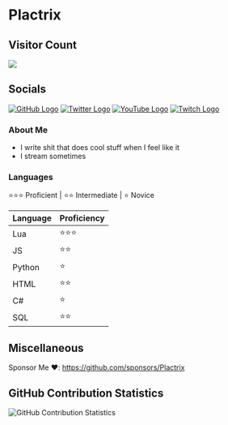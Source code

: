 # Plactrix

## Visitor Count
  <img src="https://profile-counter.glitch.me/Plactrix/count.svg" />

## Socials
[![GitHub Logo](https://icons.iconarchive.com/icons/limav/flat-gradient-social/64/Github-icon.png)](https://github.com/Plactrix)
[![Twitter Logo](https://icons.iconarchive.com/icons/limav/flat-gradient-social/64/Twitter-icon.png)](http://twitter.com/Plactrix)
[![YouTube Logo](https://icons.iconarchive.com/icons/marcus-roberto/google-play/64/YouTube-icon.png)](https://www.youtube.com/channel/UCV60VmjoBXw8PIFR7GS9NMQ?view_as=subscriber)
[![Twitch Logo](https://icons.iconarchive.com/icons/papirus-team/papirus-apps/512/gnome-twitch-icon.png)](https://twitch.tv/plactrix)

### About Me
- I write shit that does cool stuff when I feel like it
- I stream sometimes

### Languages
⭐⭐⭐ Proficient | ⭐⭐ Intermediate | ⭐ Novice

|Language|Proficiency|
|---|---|
Lua | ⭐⭐⭐
JS | ⭐⭐
Python | ⭐
HTML | ⭐⭐
C# | ⭐
SQL | ⭐⭐

## Miscellaneous
Sponsor Me ❤️: https://github.com/sponsors/Plactrix

## GitHub Contribution Statistics
![GitHub Contribution Statistics](https://github-readme-stats.vercel.app/api?username=Plactrix)
